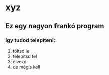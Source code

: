 # xyz
## Ez egy nagyon frankó program
### így tudod telepíteni:
1. töltsd le
2. telepítsd fel
3. élvezd
4. de mégis kell